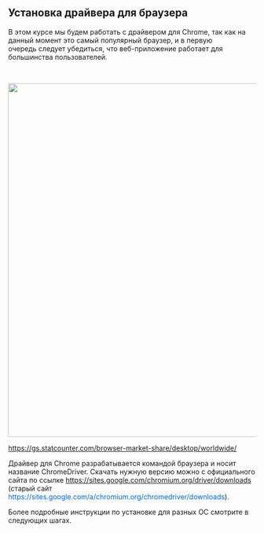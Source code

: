 <h2>Установка драйвера для браузера</h2>

<p>В этом курсе мы будем работать с драйвером для Chrome, так как&nbsp;на данный момент это самый популярный браузер,&nbsp;и в первую очередь&nbsp;следует убедиться, что веб-приложение работает для большинства пользователей.</p>

<p>&nbsp;</p>

<p><img alt="" height="720" name="StatCounter-browser-ww-monthly-202104-202204-bar.png" src="https://ucarecdn.com/6218b77f-b73e-491c-ac39-4f7068f3685b/" width="1280"></p>

<p><a href="https://gs.statcounter.com/browser-market-share/desktop/worldwide/" rel="noopener noreferrer nofollow" target="_blank">https://gs.statcounter.com/browser-market-share/desktop/worldwide/</a></p>

<p>Драйвер для Chrome разрабатывается командой браузера и носит название ChromeDriver. Скачать нужную версию можно с официального сайта по ссылке&nbsp;<a href="https://sites.google.com/chromium.org/driver/downloads" rel="noopener noreferrer nofollow" target="_blank">https://sites.google.com/chromium.org/driver/downloads</a> (старый сайт <span style="color: #0066cc;">https://sites.google.com/a/chromium.org/chromedriver/downloads</span>).</p>

<p>Более подробные инструкции по установке для разных ОС смотрите в следующих шагах.</p>